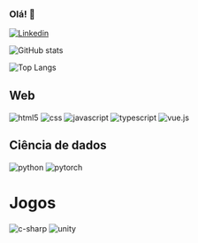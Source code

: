 
### Olá! :wave:

[![Linkedin](https://img.shields.io/badge/LinkedIn-0077B5?style=for-the-badge&logo=linkedin&logoColor=white)](https://www.linkedin.com/in/anderson-martins-b95846239/)

![GitHub stats](https://github-readme-stats.vercel.app/api?username=Magnno&show_icons=true&theme=dark)

![Top Langs](https://github-readme-stats.vercel.app/api/top-langs/?username=Magnno&layout=compact&theme=dark)

## Web
<div style="display: inline-block">
    <img align="center" alt="html5" src="https://img.shields.io/badge/HTML5-E34F26?style=for-the-badge&logo=html5&logoColor=white"/>
    <img align="center" alt="css" src="https://img.shields.io/badge/CSS3-1572B6?style=for-the-badge&logo=css3&logoColor=white"/>
    <img align="center" alt="javascript" src="https://img.shields.io/badge/JavaScript-323330?style=for-the-badge&logo=javascript&logoColor=F7DF1E"/>
    <img align="center" alt="typescript" src="https://img.shields.io/badge/TypeScript-007ACC?style=for-the-badge&logo=typescript&logoColor=white"/>
    <img align="center" alt="vue.js" src="https://img.shields.io/badge/Vue.js-35495E?style=for-the-badge&logo=vue.js&logoColor=4FC08D"/>
</div>

## Ciência de dados
<div style="display: inline-block">
    <img align="center" alt="python" src="https://img.shields.io/badge/Python-14354C?style=for-the-badge&logo=python&logoColor=white"/>
    <img align="center" alt="pytorch" src="https://img.shields.io/badge/PyTorch-%23EE4C2C.svg?style=for-the-badge&logo=PyTorch&logoColor=white"/>
</div>

# Jogos
<div style="display: inline-block">
    <img align="center" alt="c-sharp" src="https://img.shields.io/badge/C%23-239120?style=for-the-badge&logo=c-sharp&logoColor=white"/>
    <img align="center" alt="unity" src="https://img.shields.io/badge/Unity-100000?style=for-the-badge&logo=unity&logoColor=white"/>
</div>
